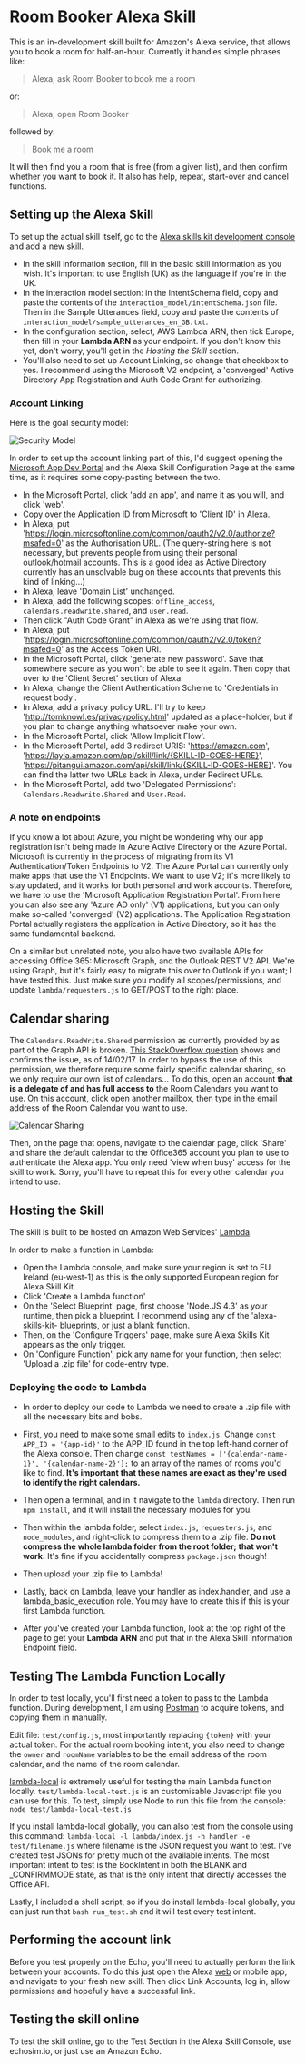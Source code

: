 # Room Booker Alexa Skill

This is an in-development skill built for Amazon's Alexa service, that allows you to book a room for half-an-hour. Currently it handles simple phrases like:

> Alexa, ask Room Booker to book me a room

or:

> Alexa, open Room Booker

followed by:

> Book me a room

It will then find you a room that is free (from a given list), and then confirm whether you want to book it. It also has help, repeat, start-over and cancel functions.

## Setting up the Alexa Skill

To set up the actual skill itself, go to the [Alexa skills kit development console](https://developer.amazon.com/edw/home.html) and add a new skill.

* In the skill information section, fill in the basic skill information as you wish. It's important to use English (UK) as the language if you're in the UK.
* In the interaction model section: in the IntentSchema field, copy and paste the contents of the `interaction_model/intentSchema.json` file. Then in the Sample Utterances field, copy and paste the contents of
`interaction_model/sample_utterances_en_GB.txt`.
* In the configuration section, select, AWS Lambda ARN, then tick Europe, then fill in your **Lambda ARN** as your endpoint. If you don't know this yet, don't worry, you'll get in the *Hosting the Skill* section.
* You'll also need to set up Account Linking, so change that checkbox to yes. I recommend using the Microsoft V2 endpoint, a 'converged' Active Directory App Registration and Auth Code Grant for authorizing.

### Account Linking

Here is the goal security model:

![Security Model](https://cloud.githubusercontent.com/assets/20475469/23750447/f24f1e98-04c4-11e7-8201-58352c29ddb9.png)

In order to set up the account linking part of this, I'd suggest opening the [Microsoft App Dev Portal](https://apps.dev.microsoft.com/#/appList) and the Alexa Skill Configuration Page at the same time, as it requires some copy-pasting between the two.

* In the Microsoft Portal, click 'add an app', and name it as you will, and click 'web'.
* Copy over the Application ID from Microsoft to 'Client ID' in Alexa.
* In Alexa, put 'https://login.microsoftonline.com/common/oauth2/v2.0/authorize?msafed=0' as the Authorisation URL. (The query-string here is not necessary, but prevents people from using their personal outlook/hotmail accounts. This is a good idea as Active Directory currently has an unsolvable bug on these accounts that prevents this kind of linking...)
* In Alexa, leave 'Domain List' unchanged.
* In Alexa, add the following scopes: `offline_access`, `calendars.readwrite.shared`, and `user.read`.
* Then click "Auth Code Grant" in Alexa as we're using that flow.
* In Alexa, put 'https://login.microsoftonline.com/common/oauth2/v2.0/token?msafed=0' as the Access Token URI.
* In the Microsoft Portal, click 'generate new password'. Save that somewhere secure as you won't be able to see it again. Then copy that over to the 'Client Secret' section of Alexa.
* In Alexa, change the Client Authentication Scheme to 'Credentials in request body'.
* In Alexa, add a privacy policy URL. I'll try to keep 'http://tomknowl.es/privacypolicy.html' updated as a place-holder, but if you plan to change anything whatsoever make your own.
* In the Microsoft Portal, click 'Allow Implicit Flow'.
* In the Microsoft Portal, add 3 redirect URIS: 'https://amazon.com', 'https://layla.amazon.com/api/skill/link/{SKILL-ID-GOES-HERE}', 'https://pitangui.amazon.com/api/skill/link/{SKILL-ID-GOES-HERE}'. You can find the latter two URLs back in Alexa, under Redirect URLs.
* In the Microsoft Portal, add two 'Delegated Permissions': `Calendars.Readwrite.Shared` and `User.Read`.

### A note on endpoints

If you know a lot about Azure, you might be wondering why our app registration isn't being made in Azure Active Directory or the Azure Portal. Microsoft is currently in the process of migrating from its V1 Authentication/Token Endpoints to V2. The Azure Portal can currently only make apps that use the V1 Endpoints. We want to use V2; it's more likely to stay updated, and it works for both personal and work accounts. Therefore, we have to use the 'Microsoft Application Registration Portal'. From here you can also see any 'Azure AD only' (V1) applications, but you can only make so-called 'converged' (V2) applications. The Application Registration Portal actually registers the application in Active Directory, so it has the same fundamental backend.

On a similar but unrelated note, you also have two available APIs for accessing Office 365: Microsoft Graph, and the Outlook REST V2 API. We're using Graph, but it's fairly easy to migrate this over to Outlook if you want; I have tested this. Just make sure you modify all scopes/permissions, and update `lambda/requesters.js` to GET/POST to the right place.

## Calendar sharing

The `Calendars.ReadWrite.Shared` permission as currently provided by as part of the Graph API is broken. [This StackOverflow question](http://stackoverflow.com/questions/42761308/errors-accessing-shared-room-calendars-through-microsoft-graph-api) shows and confirms the issue, as of 14/02/17. In order to bypass the use of this permission, we therefore require some fairly specific calendar sharing, so we only require our own list of calendars... To do this, open an account **that is a delegate of and has full access to** the Room Calendars you want to use. On this account, click open another mailbox, then type in the email address of the Room Calendar you want to use.

![Calendar Sharing](https://cloud.githubusercontent.com/assets/20475469/23910246/ea494380-08d0-11e7-9f39-885efc1cdf4f.png)

Then, on the page that opens, navigate to the calendar page, click 'Share' and share the default calendar to the Office365 account you plan to use to authenticate the Alexa app. You only need 'view when busy' access for the skill to work. Sorry, you'll have to repeat this for every other calendar you intend to use.

## Hosting the Skill

The skill is built to be hosted on Amazon Web Services' [Lambda](https://aws.amazon.com/lambda/).

In order to make a function in Lambda:
* Open the Lambda console, and make sure your region is set to EU Ireland (eu-west-1) as this is the only supported European region for Alexa Skill Kit.
* Click 'Create a Lambda function'
* On the 'Select Blueprint' page, first choose 'Node.JS 4.3' as your runtime, then pick a blueprint. I recommend using any of the 'alexa-skills-kit- blueprints, or just a blank function.
* Then, on the 'Configure Triggers' page, make sure Alexa Skills Kit appears as the only trigger.
* On 'Configure Function', pick any name for your function, then select 'Upload a .zip file' for code-entry type.

### Deploying the code to Lambda

* In order to deploy our code to Lambda we need to create a .zip file with all the necessary bits and bobs.
* First, you need to make some small edits to `index.js`. Change `const APP_ID = '{app-id}'` to the APP_ID found in the top left-hand corner of the Alexa console. Then change `const testNames = ['{calendar-name-1}', '{calendar-name-2}'];` to an array of the names of rooms you'd like to find. **It's important that these names are exact as they're used to identify the right calendars.**
* Then open a terminal, and in it navigate to the `lambda` directory. Then run `npm install`, and it will install the necessary modules for you.
* Then within the lambda folder, select `index.js`, `requesters.js`, and `node_modules`, and right-click to compress them to a .zip file. **Do not compress the whole lambda folder from the root folder; that won't work.** It's fine if you accidentally compress `package.json` though!
* Then upload your .zip file to Lambda!

* Lastly, back on Lambda, leave your handler as index.handler, and use a lambda_basic_execution role. You may have to create this if this is your first Lambda function.

* After you've created your Lambda function, look at the top right of the page to get your **Lambda ARN** and put that in the Alexa Skill Information Endpoint field.

## Testing The Lambda Function Locally

In order to test locally, you'll first need a token to pass to the Lambda function. During development, I am using [Postman](https://www.getpostman.com/) to acquire tokens, and copying them in manually.

Edit file: `test/config.js`, most importantly replacing `{token}` with your actual token. For the actual room booking intent, you also need to change the `owner` and `roomName` variables to be the email address of the room calendar, and the name of the room calendar.

[lambda-local](https://www.npmjs.com/package/lambda-local) is extremely useful for testing the main Lambda function locally. `test/lambda-local-test.js` is an customisable Javascript file you can use for this. To test, simply use Node to run this file from the console: `node test/lambda-local-test.js`

If you install lambda-local globally, you can also test from the console using this command: `lambda-local -l lambda/index.js -h handler -e test/filename.js` where filename is the JSON request you want to test. I've created test JSONs for pretty much of the available intents. The most important intent to test is the BookIntent in both the BLANK and \_CONFIRMMODE state, as that is the only intent that directly accesses the Office API.

Lastly, I included a shell script, so if you do install lambda-local globally, you can just run that `bash run_test.sh` and it will test every test intent.

## Performing the account link

Before you test properly on the Echo, you'll need to actually perform the link between your accounts. To do this just open the Alexa [web](https://alexa.amazon.co.uk) or mobile app, and navigate to your fresh new skill. Then click Link Accounts, log in, allow permissions and hopefully have a successful link.

## Testing the skill online

To test the skill online, go to the Test Section in the Alexa Skill Console, use echosim.io, or just use an Amazon Echo.

